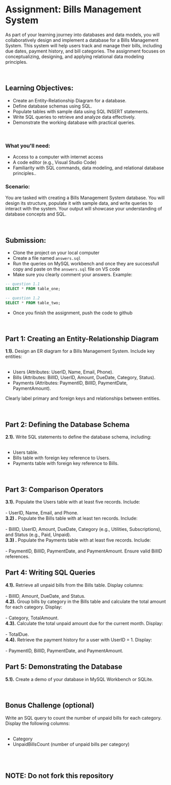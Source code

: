 # Assignment: Bills Management System
As part of your learning journey into databases and data models, you will collaboratively design and implement a database for a Bills Management System. This system will help users track and manage their bills, including due dates, payment history, and bill categories. The assignment focuses on conceptualizing, designing, and applying relational data modeling principles.

<br/>

## Learning Objectives:
- Create an Entity-Relationship Diagram for a database.
- Define database schemas using SQL.
- Populate tables with sample data using SQL INSERT statements.
- Write SQL queries to retrieve and analyze data effectively.
- Demonstrate the working database with practical queries.


<br/>

### What you'll need:
- Access to a computer with internet access
- A code editor (e.g., Visual Studio Code)
- Familiarity with SQL commands, data modeling, and relational database principles..

### Scenario:
You are tasked with creating a Bills Management System database. You will design its structure, populate it with sample data, and write queries to interact with the system. Your output will showcase your understanding of database concepts and SQL.

<br/>

## Submission:
- Clone the project on your local computer
- Create a file named ```answers.sql```
- Run the queries on MySQL workbench and once they are successfull copy and paste on the ```answers.sql``` file on VS code
- Make sure you clearly comment your answers. Example:
```sql
-- question 1.1
SELECT * FROM table_one;

-- question 1.2
SELECT * FROM table_two;
```
- Once you finish the assignment, push the code to github

<br/>

## Part 1: Creating an Entity-Relationship Diagram
**1.1).** Design an ER diagram for a Bills Management System. Include key entities: <br/><br/>
  - Users (Attributes: UserID, Name, Email, Phone).
  - Bills (Attributes: BillID, UserID, Amount, DueDate, Category, Status).
  - Payments (Attributes: PaymentID, BillID, PaymentDate, PaymentAmount). <br/>

Clearly label primary and foreign keys and relationships between entities.


<br/>

## Part 2: Defining the Database Schema
**2.1).** Write SQL statements to define the database schema, including:  <br/><br/>
  - Users table.
  - Bills table with foreign key reference to Users.
  - Payments table with foreign key reference to Bills.

<br/>

## Part 3: Comparison Operators
**3.1).** Populate the Users table with at least five records. Include:  <br/><br/>
      - UserID, Name, Email, and Phone.
      <br/>
**3.2) .** Populate the Bills table with at least ten records. Include:  <br/><br/>
      - BillID, UserID, Amount, DueDate, Category (e.g., Utilities, Subscriptions), and Status (e.g., Paid, Unpaid).
      <br/>
**3.3) .** Populate the Payments table with at least five records. Include:  <br/><br/>
      - PaymentID, BillID, PaymentDate, and PaymentAmount. Ensure valid BillID references.
      <br/>

## Part 4: Writing SQL Queries
**4.1).**  Retrieve all unpaid bills from the Bills table. Display columns: <br/><br/>
      - BillID, Amount, DueDate, and Status.
      <br/>
**4.2).** Group bills by category in the Bills table and calculate the total amount for each category. Display: <br/><br/>
      - Category, TotalAmount.
      <br/>
**4.3).** Calculate the total unpaid amount due for the current month. Display: <br/><br/>
      - TotalDue.
      <br/>
**4.4).** Retrieve the payment history for a user with UserID = 1. Display: <br/><br/>
      - PaymentID, BillID, PaymentDate, and PaymentAmount.
      <br/>  
      
## Part 5: Demonstrating the Database
**5.1).** Create a demo of your database in MySQL Workbench or SQLite.
<br/>


<br/>

## Bonus Challenge (optional)
Write an SQL query to count the number of unpaid bills for each category.
Display the following columns: <br/><br/>
  - Category
  - UnpaidBillsCount (number of unpaid bills per category)

<br/><br/>
## NOTE: Do not fork this repository
